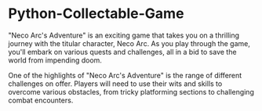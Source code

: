 # Python-Collectable-Game
"Neco Arc's Adventure" is an exciting game that takes you on a thrilling journey with the titular character, Neco Arc. As you play through the game, you'll embark on various quests and challenges, all in a bid to save the world from impending doom.


One of the highlights of "Neco Arc's Adventure" is the range of different challenges on offer. Players will need to use their wits and skills to overcome various obstacles, from tricky platforming sections to challenging combat encounters.
